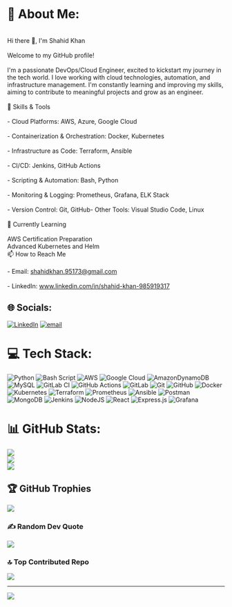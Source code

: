 # 💫 About Me:
<br>Hi there 👋, I'm Shahid Khan<br><br>Welcome to my GitHub profile!<br><br>I'm a passionate DevOps/Cloud Engineer, excited to kickstart my journey in the tech world. I love working with cloud technologies, automation, and infrastructure management. I'm constantly learning and improving my skills, aiming to contribute to meaningful projects and grow as an engineer.<br><br>🚀 Skills & Tools<br><br>- Cloud Platforms: AWS, Azure, Google Cloud<br><br>- Containerization & Orchestration: Docker, Kubernetes<br><br>- Infrastructure as Code: Terraform, Ansible<br><br>- CI/CD: Jenkins, GitHub Actions<br><br>- Scripting & Automation: Bash, Python<br><br>- Monitoring & Logging: Prometheus, Grafana, ELK Stack<br><br>- Version Control: Git, GitHub- Other Tools: Visual Studio Code, Linux<br><br>🌱 Currently Learning<br><br>AWS Certification Preparation<br>Advanced Kubernetes and Helm<br>📫 How to Reach Me<br><br>- Email: shahidkhan.95173@gmail.com<br><br>- LinkedIn: www.linkedin.com/in/shahid-khan-985919317


## 🌐 Socials:
[![LinkedIn](https://img.shields.io/badge/LinkedIn-%230077B5.svg?logo=linkedin&logoColor=white)](https://linkedin.com/in/www.linkedin.com/in/shahid-khan-985919317) [![email](https://img.shields.io/badge/Email-D14836?logo=gmail&logoColor=white)](mailto:shahidkhan.95173@gmail.com) 

# 💻 Tech Stack:
![Python](https://img.shields.io/badge/python-3670A0?style=flat&logo=python&logoColor=ffdd54) ![Bash Script](https://img.shields.io/badge/bash_script-%23121011.svg?style=flat&logo=gnu-bash&logoColor=white) ![AWS](https://img.shields.io/badge/AWS-%23FF9900.svg?style=flat&logo=amazon-aws&logoColor=white) ![Google Cloud](https://img.shields.io/badge/GoogleCloud-%234285F4.svg?style=flat&logo=google-cloud&logoColor=white) ![AmazonDynamoDB](https://img.shields.io/badge/Amazon%20DynamoDB-4053D6?style=flat&logo=Amazon%20DynamoDB&logoColor=white) ![MySQL](https://img.shields.io/badge/mysql-4479A1.svg?style=flat&logo=mysql&logoColor=white) ![GitLab CI](https://img.shields.io/badge/gitlab%20CI-%23181717.svg?style=flat&logo=gitlab&logoColor=white) ![GitHub Actions](https://img.shields.io/badge/github%20actions-%232671E5.svg?style=flat&logo=githubactions&logoColor=white) ![GitLab](https://img.shields.io/badge/gitlab-%23181717.svg?style=flat&logo=gitlab&logoColor=white) ![Git](https://img.shields.io/badge/git-%23F05033.svg?style=flat&logo=git&logoColor=white) ![GitHub](https://img.shields.io/badge/github-%23121011.svg?style=flat&logo=github&logoColor=white) ![Docker](https://img.shields.io/badge/docker-%230db7ed.svg?style=flat&logo=docker&logoColor=white) ![Kubernetes](https://img.shields.io/badge/kubernetes-%23326ce5.svg?style=flat&logo=kubernetes&logoColor=white) ![Terraform](https://img.shields.io/badge/terraform-%235835CC.svg?style=flat&logo=terraform&logoColor=white) ![Prometheus](https://img.shields.io/badge/Prometheus-E6522C?style=flat&logo=Prometheus&logoColor=white) ![Ansible](https://img.shields.io/badge/ansible-%231A1918.svg?style=flat&logo=ansible&logoColor=white) ![Postman](https://img.shields.io/badge/Postman-FF6C37?style=flat&logo=postman&logoColor=white) ![MongoDB](https://img.shields.io/badge/MongoDB-%234ea94b.svg?style=flat&logo=mongodb&logoColor=white) ![Jenkins](https://img.shields.io/badge/jenkins-%232C5263.svg?style=flat&logo=jenkins&logoColor=white) ![NodeJS](https://img.shields.io/badge/node.js-6DA55F?style=flat&logo=node.js&logoColor=white) ![React](https://img.shields.io/badge/react-%2320232a.svg?style=flat&logo=react&logoColor=%2361DAFB) ![Express.js](https://img.shields.io/badge/express.js-%23404d59.svg?style=flat&logo=express&logoColor=%2361DAFB) ![Grafana](https://img.shields.io/badge/grafana-%23F46800.svg?style=flat&logo=grafana&logoColor=white)
# 📊 GitHub Stats:
![](https://github-readme-stats.vercel.app/api?username=Shahidkhan232&theme=aura&hide_border=false&include_all_commits=true&count_private=true)<br/>
![](https://nirzak-streak-stats.vercel.app/?user=Shahidkhan232&theme=aura&hide_border=false)<br/>
![](https://github-readme-stats.vercel.app/api/top-langs/?username=Shahidkhan232&theme=aura&hide_border=false&include_all_commits=true&count_private=true&layout=compact)

## 🏆 GitHub Trophies
![](https://github-profile-trophy.vercel.app/?username=Shahidkhan232&theme=aura&no-frame=false&no-bg=false&margin-w=4)

### ✍️ Random Dev Quote
![](https://quotes-github-readme.vercel.app/api?type=vetical&theme=radical)

### 🔝 Top Contributed Repo
![](https://github-contributor-stats.vercel.app/api?username=Shahidkhan232&limit=5&theme=aura&combine_all_yearly_contributions=true)

---
[![](https://visitcount.itsvg.in/api?id=Shahidkhan232&icon=3&color=4)](https://visitcount.itsvg.in)

<!-- Proudly created with GPRM ( https://gprm.itsvg.in ) -->
